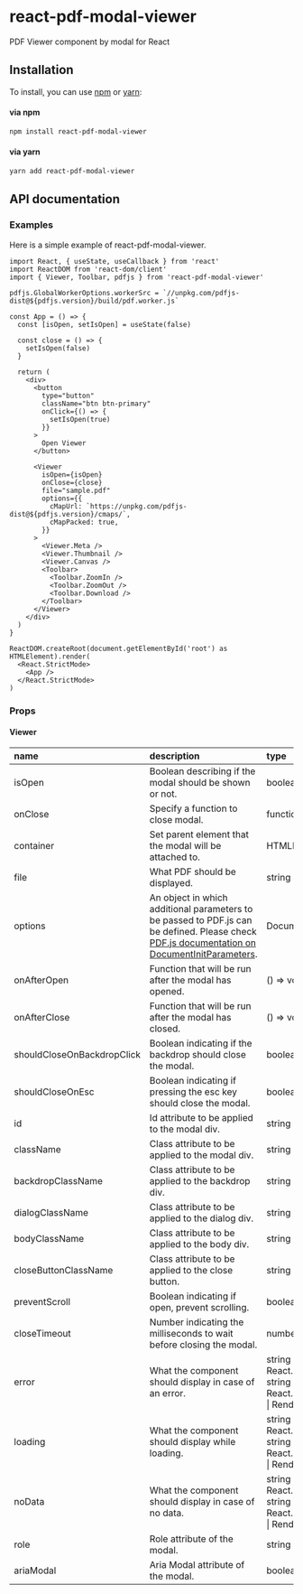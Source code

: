 # react-pdf-modal-viewer

PDF Viewer component by modal for React

## Installation

To install, you can use [npm](https://npmjs.org/) or [yarn](https://yarnpkg.com):

#### via npm

```sh
npm install react-pdf-modal-viewer
```

#### via yarn

```sh
yarn add react-pdf-modal-viewer
```

## API documentation

### Examples

Here is a simple example of react-pdf-modal-viewer.

```tsx
import React, { useState, useCallback } from 'react'
import ReactDOM from 'react-dom/client'
import { Viewer, Toolbar, pdfjs } from 'react-pdf-modal-viewer'

pdfjs.GlobalWorkerOptions.workerSrc = `//unpkg.com/pdfjs-dist@${pdfjs.version}/build/pdf.worker.js`

const App = () => {
  const [isOpen, setIsOpen] = useState(false)

  const close = () => {
    setIsOpen(false)
  }

  return (
    <div>
      <button
        type="button"
        className="btn btn-primary"
        onClick={() => {
          setIsOpen(true)
        }}
      >
        Open Viewer
      </button>

      <Viewer
        isOpen={isOpen}
        onClose={close}
        file="sample.pdf"
        options={{
          cMapUrl: `https://unpkg.com/pdfjs-dist@${pdfjs.version}/cmaps/`,
          cMapPacked: true,
        }}
      >
        <Viewer.Meta />
        <Viewer.Thumbnail />
        <Viewer.Canvas />
        <Toolbar>
          <Toolbar.ZoomIn />
          <Toolbar.ZoomOut />
          <Toolbar.Download />
        </Toolbar>
      </Viewer>
    </div>
  )
}

ReactDOM.createRoot(document.getElementById('root') as HTMLElement).render(
  <React.StrictMode>
    <App />
  </React.StrictMode>
)
```

### Props

#### Viewer

| name                       | description                                                                                                                                                                                                                             | type                                                                                                         | default                         |
| :------------------------- | :-------------------------------------------------------------------------------------------------------------------------------------------------------------------------------------------------------------------------------------- | :----------------------------------------------------------------------------------------------------------- | :------------------------------ |
| isOpen                     | Boolean describing if the modal should be shown or not.                                                                                                                                                                                 | boolean                                                                                                      |                                 |
| onClose                    | Specify a function to close modal.                                                                                                                                                                                                      | function                                                                                                     |                                 |
| container                  | Set parent element that the modal will be attached to.                                                                                                                                                                                  | HTMLElement                                                                                                  | document.body                   |
| file                       | What PDF should be displayed.                                                                                                                                                                                                           | string                                                                                                       |                                 |
| options                    | An object in which additional parameters to be passed to PDF.js can be defined. Please check [PDF.js documentation on DocumentInitParameters](https://mozilla.github.io/pdf.js/api/draft/module-pdfjsLib.html#~DocumentInitParameters). | DocumentInitParameters                                                                                       | {}                              |
| onAfterOpen                | Function that will be run after the modal has opened.                                                                                                                                                                                   | () => void                                                                                                   |                                 |
| onAfterClose               | Function that will be run after the modal has closed.                                                                                                                                                                                   | () => void                                                                                                   |                                 |
| shouldCloseOnBackdropClick | Boolean indicating if the backdrop should close the modal.                                                                                                                                                                              | boolean                                                                                                      | true                            |
| shouldCloseOnEsc           | Boolean indicating if pressing the esc key should close the modal.                                                                                                                                                                      | boolean                                                                                                      | true                            |
| id                         | Id attribute to be applied to the modal div.                                                                                                                                                                                            | string                                                                                                       |                                 |
| className                  | Class attribute to be applied to the modal div.                                                                                                                                                                                         | string                                                                                                       | 'pdf-modal-viewer               |
| backdropClassName          | Class attribute to be applied to the backdrop div.                                                                                                                                                                                      | string                                                                                                       | 'pdf-modal-viewer\_\_backdrop'  |
| dialogClassName            | Class attribute to be applied to the dialog div.                                                                                                                                                                                        | string                                                                                                       | 'pdf-modal-viewer\_\_dialog'    |
| bodyClassName              | Class attribute to be applied to the body div.                                                                                                                                                                                          | string                                                                                                       | 'pdf-modal-viewer\_\_body'      |
| closeButtonClassName       | Class attribute to be applied to the close button.                                                                                                                                                                                      | string                                                                                                       | 'pdf-modal-viewer\_\_close-btn' |
| preventScroll              | Boolean indicating if open, prevent scrolling.                                                                                                                                                                                          | boolean                                                                                                      | true                            |
| closeTimeout               | Number indicating the milliseconds to wait before closing the modal.                                                                                                                                                                    | number                                                                                                       | 0                               |
| error                      | What the component should display in case of an error.                                                                                                                                                                                  | string \| React.ReactElement<any, string \| React.JSXElementConstructor<any>> \| RenderFunction \| undefined | "Failed to load PDF file."      |
| loading                    | What the component should display while loading.                                                                                                                                                                                        | string \| React.ReactElement<any, string \| React.JSXElementConstructor<any>> \| RenderFunction \| undefined | "Loading PDF…"                  |
| noData                     | What the component should display in case of no data.                                                                                                                                                                                   | string \| React.ReactElement<any, string \| React.JSXElementConstructor<any>> \| RenderFunction \| undefined | "No PDF file specified."        |
| role                       | Role attribute of the modal.                                                                                                                                                                                                            | string                                                                                                       | 'dialog'                        |
| ariaModal                  | Aria Modal attribute of the modal.                                                                                                                                                                                                      | boolean \| 'false' \| 'true'                                                                                 | true                            |
